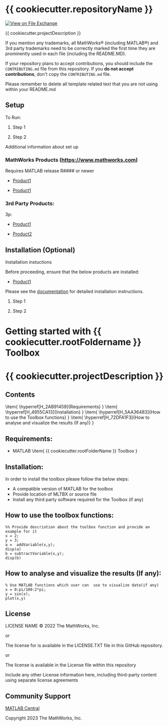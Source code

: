 # {{ cookiecutter.repositoryName }} 

<!-- This is the "Title of the contribution" that was approved during the Community Contribution Review Process -->  

 
 

[![View <File Exchange Title> on File Exchange](https://www.mathworks.com/matlabcentral/images/matlab-file-exchange.svg)](https://www.mathworks.com/matlabcentral/fileexchange/####-file-exchange-title)   

<!-- Add this icon to the README if this repo also appears on File Exchange via the "Connect to GitHub" feature -->  

 
{{ cookiecutter.projectDescription }}

<!--- If your project includes a visualation or any images or an App please include a screenshot in this README ---> 

 
 

If you mention any trademarks, all MathWorks&reg; (including MATLAB&reg;)  and 3rd party trademarks need to be correctly marked the first time they are prominently used in each file (including the README.MD).   

<!--- Markdown supports the following HTML entities: © - &copy;  ® - &reg;  ™ - &trade; 

More information about Trademarks can be found internally within the Checklist for Community Contributions and Supportfiles Confluence page---> 

 
 

If your repository plans to accept contributions, you should include the `CONTRIBUTING.md` file from this repository.  If you **do not accept contributions**, don't copy the `CONTRIBUTING.md` file. 

 
 

Please remember to delete all template related text that you are not using within your README.md 

 
 

<!--- Please remember to delete all template related text that you are not using within your README.md --->  

 
 

## Setup  

To Run: 

1. Step 1 

2. Step 2 

 
 

Additional information about set up 

 
 

### MathWorks Products (https://www.mathworks.com) 

 
 

Requires MATLAB release R#### or newer 

- [Product1](https://url-to-product1) 

- [Product1](https://url-to-product1) 

 
 

### 3rd Party Products: 

3p: 

- [Product1](https://url-to-product1) 

- [Product2](https://url-to-product2) 

 
 

## Installation (Optional) 

Installation instuctions 

 
 

Before proceeding, ensure that the below products are installed:   

* [Product1](https://url-to-product1)  

 
 

Please see the [documentation](Documentation/Installation.md) for detailed installation instructions.  

<!--- Make sure you have a Installation.md document in the Documentation folder if you are to follow this formatting.  You can choose your own folder formatting if you prefer ---> 

 
 

1. Step 1 

2. Step 2 


# Getting started with {{ cookiecutter.rootFoldername }} Toolbox
# {{ cookiecutter.projectDescription }}
## Contents

   \item{ \hyperref[H_2AB91459]{Requirements} }
   \item{ \hyperref[H_4955CA13]{Installation} }
   \item{ \hyperref[H_5AA36483]{How to use the Toolbox functions} }
   \item{ \hyperref[H_72DFA1F3]{How to analyse and visualize the results (If any)} }

## Requirements:

   -  MATLAB 
   \item{ {{ cookiecutter.rootFolderName }} Toolbox }

## Installation:


In order to install the toolbox please follow the below steps:



   -  A compatible version of MATLAB for the toolbox 
   -  Provide location of MLTBX or source file 
   -  Install any third party software required for the Toolbox (if any) 

## How to use the toolbox functions:

```matlab:Code
%% Provide descriotion about the toolbox function and provide an example for it
x = 2;
y = 3;
a =  addVariable(x,y);
disp(a)
b = subtractVariable(x,y);
disp(b)
```

## How to analyse and visualize the results (If any):

```matlab:Code
% Use MATLAB functions which user can  use to visualize data(if any)
x = 0:pi/100:2*pi;
y = sin(x);
plot(x,y)
```


## License 

<!--- Make sure you have a License.txt within your Repo ---> 

LICENSE NAME © 2022 The MathWorks, Inc. 

 
 

or 

 
 

The license for <insert repo name> is available in the LICENSE.TXT file in this GitHub repository. 

 
 

or 

 
 

The license is available in the License file within this repository 

 
 

Include any other License information here, including third-party content using separate license agreements  

 
 

## Community Support 

[MATLAB Central](https://www.mathworks.com/matlabcentral) 

 
 

Copyright 2023 The MathWorks, Inc. 

 
 

<!--- Do not forget to the add the SECURITY.md to this repo ---> 

<!--- Add Topics #Topics to your Repo such as #MATLAB  ---> 

 
 

<!--- This is my comment ---> 

 
 

<!-- Include any Trademarks if this is the first time mentioning trademarked products (For Example:  MATLAB&reg; Simulink&reg; Trademark&trade; Simulink Test&#8482;) -->  
